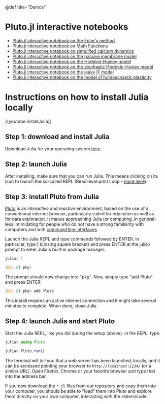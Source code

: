 @def title="Demos"

# Pluto.jl interactive notebooks

- [Pluto.jl interactive notebook on the Euler's method](../notebooks/OrdinaryDifferentialEquation/)
- [Pluto.jl interactive notebook on Math Functions](../notebooks/Functions_of_one_variable)
- [Pluto.jl interactive notebook on simplified calcium dynamics](../notebooks/CalciumDynamics/)
- [Pluto.jl interactive notebook on the passive membrane model](../notebooks/Passive/)
- [Pluto.jl interactive notebook on the Hodgkin-Huxley model](../notebooks/HodgkinHuxley/)
- [Pluto.jl interactive notebook on the stochastic Hodgkin-Huxley model](../notebooks/StochasticHH/)
- [Pluto.jl interactive notebook on the leaky IF model](../notebooks/IF/)
- [Pluto.jl interactive notebook on the model of homosynaptic plasticity](../notebooks/TsodyksMarkram/)

# Instructions on how to install Julia locally

{{youtube installJulia}}

## Step 1: download and install Julia

Download Julia for your operating system [here](https://julialang.org/downloads).

## Step 2: launch Julia

After installing, make sure that you can run Julia. This means clicking on its icon to launch the so-called REPL (Read-eval-print Loop - [more here](https://en.wikipedia.org/wiki/Read–eval–print_loop)).

## Step 3: install Pluto from Julia

[Pluto](https://github.com/fonsp/Pluto.jl/blob/main/README.md) is an _interactive_ and _reactive_  environment, based on the use of a conventional internet browser, particularly suited for education as well as for data exploration. It makes approaching Julia (or computing, in general) less intimidating for people who do not have a strong familiarity with computers and with [command line interfaces](https://en.wikipedia.org/wiki/Command-line_interface).

Launch the Julia REPL and type commands followed by ENTER. In particular, type ] (closing square bracket) and press ENTER at the julia> prompt to enter Julia's built-in package manager. 

```julia
julia> ]

(@v1.6) pkg>
```

The prompt should now change into "pkg". Now, simply type "add Pluto" and press ENTER. 

```julia
(@v1.6) pkg> add Pluto
```

This install requires an active internet connection and it might take several minutes to complete. When done, close Julia.

## Step 4: launch Julia and start Pluto

Start the Julia REPL, like you did during the setup (above). In the REPL, type:

```julia
julia> using Pluto

julia> Pluto.run()
```

The terminal will tell you that a web server has been launched, locally, and it can be accessed pointing your browser to `http://localhost:1234/` (or a similar URL). Open Firefox, Chrome or your favorite browser and type that into the address bar.

If you now download the `*.jl` files from our [repository](https://github.com/mgiugliano/ComputationalNeurobiologyCourse/tree/main/notebooks) and copy them into your computer, you should be able to "load" them into Pluto and explore them directly on your own computer, interacting with the sliders/code.

